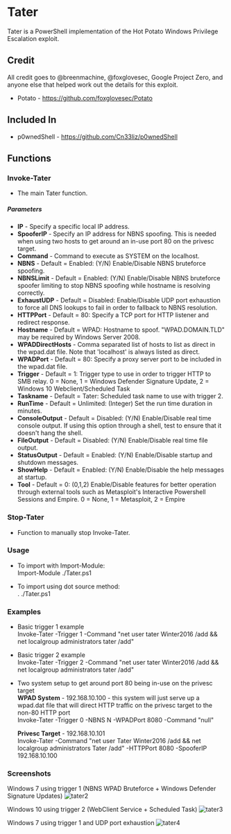 # Tater
Tater is a PowerShell implementation of the Hot Potato Windows Privilege Escalation exploit.    

## Credit
All credit goes to @breenmachine, @foxglovesec, Google Project Zero, and anyone else that helped work out the details for this exploit.  
* Potato - https://github.com/foxglovesec/Potato   

## Included In
* p0wnedShell - https://github.com/Cn33liz/p0wnedShell   

## Functions
### Invoke-Tater  
* The main Tater function.  

##### Parameters
* __IP__ - Specify a specific local IP address.  
* __SpooferIP__ - Specify an IP address for NBNS spoofing. This is needed when using two hosts to get around an in-use port 80 on the privesc target.  
* __Command__ - Command to execute as SYSTEM on the localhost.  
* __NBNS__ - Default = Enabled: (Y/N) Enable/Disable NBNS bruteforce spoofing.  
* __NBNSLimit__ - Default = Enabled: (Y/N) Enable/Disable NBNS bruteforce spoofer limiting to stop NBNS spoofing while hostname is resolving correctly.   
* __ExhaustUDP__ - Default = Disabled: Enable/Disable UDP port exhaustion to force all DNS lookups to fail in order to fallback to NBNS resolution.  
* __HTTPPort__ - Default = 80: Specify a TCP port for HTTP listener and redirect response.  
* __Hostname__ - Default = WPAD: Hostname to spoof. "WPAD.DOMAIN.TLD" may be required by Windows Server 2008.  
* __WPADDirectHosts__ - Comma separated list of hosts to list as direct in the wpad.dat file. Note that 'localhost' is always listed as direct.  
* __WPADPort__ - Default = 80: Specify a proxy server port to be included in the wpad.dat file.  
* __Trigger__ - Default = 1: Trigger type to use in order to trigger HTTP to SMB relay. 0 = None, 1 = Windows Defender Signature Update, 2 = Windows 10 Webclient/Scheduled Task  
* __Taskname__ - Default = Tater: Scheduled task name to use with trigger 2.  
* __RunTime__ - Default = Unlimited: (Integer) Set the run time duration in minutes.  
* __ConsoleOutput__ - Default = Disabled: (Y/N) Enable/Disable real time console output. If using this option through a shell, test to ensure that it doesn't hang the shell.  
* __FileOutput__ - Default = Disabled: (Y/N) Enable/Disable real time file output.  
* __StatusOutput__ - Default = Enabled: (Y/N) Enable/Disable startup and shutdown messages.  
* __ShowHelp__ - Default = Enabled: (Y/N) Enable/Disable the help messages at startup.  
* __Tool__ - Default = 0: (0,1,2) Enable/Disable features for better operation through external tools such as Metasploit's Interactive Powershell Sessions and Empire. 0 = None, 1 = Metasploit, 2 = Empire 

### Stop-Tater
* Function to manually stop Invoke-Tater.  

### Usage  
* To import with Import-Module:   
	Import-Module ./Tater.ps1   

* To import using dot source method:   
	. ./Tater.ps1  

### Examples  
* Basic trigger 1 example  
	Invoke-Tater -Trigger 1 -Command "net user tater Winter2016 /add && net localgroup administrators tater /add"   

* Basic trigger 2 example  
	Invoke-Tater -Trigger 2 -Command "net user tater Winter2016 /add && net localgroup administrators tater /add"   

* Two system setup to get around port 80 being in-use on the privesc target  
	__WPAD System__ - 192.168.10.100 - this system will just serve up a wpad.dat file that will direct HTTP traffic on the privesc target to the non-80 HTTP port  
	Invoke-Tater -Trigger 0 -NBNS N -WPADPort 8080 -Command "null"  

	__Privesc Target__ - 192.168.10.101  
	Invoke-Tater -Command "net user Tater Winter2016 /add && net localgroup administrators Tater /add" -HTTPPort 8080 -SpooferIP 192.168.10.100  

### Screenshots
Windows 7 using trigger 1 (NBNS WPAD Bruteforce + Windows Defender Signature Updates)
![tater2](https://cloud.githubusercontent.com/assets/5897462/12707930/d005af7c-c867-11e5-916d-20a015ed30ec.PNG)

Windows 10 using trigger 2 (WebClient Service + Scheduled Task)
![tater3](https://cloud.githubusercontent.com/assets/5897462/12707953/1f77c48c-c868-11e5-8ea3-5e0e26cd3bdd.PNG)

Windows 7 using trigger 1 and UDP port exhaustion
![tater4](https://cloud.githubusercontent.com/assets/5897462/12708234/673e3794-c86b-11e5-8cc0-398b7170b73f.PNG)